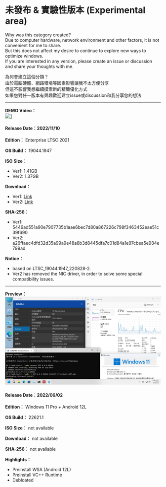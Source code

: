 # 未發布 & 實驗性版本 (Experimental area)

Why was this category created?  
Due to computer hardware, network environment and other factors, it is not convenient for me to share.  
But this does not affect my desire to continue to explore new ways to optimize windows.  
If you are interested in any version, please create an issue or discussion and share your thoughts with me.  

為何會建立這個分類？  
由於電腦硬體、網路環境等因素影響讓我不太方便分享  
但這不影響我想繼續摸索新的精簡優化方式  
如果您對任一版本有興趣歡迎建立issue或discussion和我分享您的想法  

----

**DEMO Video：** <br>
[![1](https://github.com/WhatTheBlock/WindowsSimplify/blob/master/preview/LTSC_19044.1947_en_221110.png)](http://www.youtube.com/watch?v=ZoKfF0162lo "DEMO Video")

#### Release Date：2022/11/10

**Edition：** Enterprise LTSC 2021

**OS Build：** 19044.1947

**ISO Size：**
- Ver1: 1.41GB
- Ver2: 1.37GB

**Download：**
- Ver1: [Link](https://github.com/WhatTheBlock/WindowsSimplify/releases/download/iso/LTSC_19044.1947_en_221110.iso)
- Ver2: [Link](https://github.com/WhatTheBlock/WindowsSimplify/releases/download/iso/LTSC_19044.1947_en_221110-2.iso)

**SHA-256：**
- Ver1: 5449ad551a90e7907735b1aae6bec7d80a867226c798f3463452eae51c39f690
- Ver2: a26ffaec4dfd32d35a99a9e48a8b3d8445dfa7c01d84a1e97cbea5e984e799ad

**Notice：**
- based on LTSC_19044.1947_220828-2.
- Ver2 has removed the NIC driver, in order to solve some special compatibility issues.

----

**Preview：**
![1](/preview/22621.1_220522.png)

#### Release Date：2022/06/02

**Edition：** Windows 11 Pro + Android 12L

**OS Build：** 22621.1

**ISO Size：** not available

**Download：** not available

**SHA-256：** not available

**Highlights：**
- Preinstall WSA (Android 12L)
- Preinstall VC++ Runtime
- Debloated
